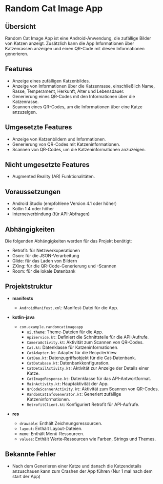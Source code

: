 # Random Cat Image App

## Übersicht

Random Cat Image App ist eine Android-Anwendung, die zufällige Bilder von Katzen anzeigt. Zusätzlich kann die App Informationen über Katzenrassen anzeigen und einen QR-Code mit diesen Informationen generieren. 

## Features

- Anzeige eines zufälligen Katzenbildes.
- Anzeige von Informationen über die Katzenrasse, einschließlich Name, Rasse, Temperament, Herkunft, Alter und Lebensdauer.
- Generierung eines QR-Codes mit den Informationen über die Katzenrasse.
- Scannen eines QR-Codes, um die Informationen über eine Katze anzuzeigen.

## Umgesetzte Features

- Anzeige von Katzenbildern und Informationen.
- Generierung von QR-Codes mit Katzeninformationen.
- Scannen von QR-Codes, um die Katzeninformationen anzuzeigen.

## Nicht umgesetzte Features

- Augmented Reality (AR) Funktionalitäten.

## Voraussetzungen

- Android Studio (empfohlene Version 4.1 oder höher)
- Kotlin 1.4 oder höher
- Internetverbindung (für API-Abfragen)

## Abhängigkeiten

Die folgenden Abhängigkeiten werden für das Projekt benötigt:

- Retrofit: für Netzwerkoperationen
- Gson: für die JSON-Verarbeitung
- Glide: für das Laden von Bildern
- ZXing: für die QR-Code-Generierung und -Scannen
- Room: für die lokale Datenbank
  
## Projektstruktur

- **manifests**
  - `AndroidManifest.xml`: Manifest-Datei für die App.

- **kotlin-java**
  - `com.example.randomcatimageapp`
    - `ui.theme`: Theme-Dateien für die App.
    - `ApiService.kt`: Definiert die Schnittstelle für die API-Aufrufe.
    - `CameraActivity.kt`: Aktivität zum Scannen von QR-Codes.
    - `Cat.kt`: Datenklasse für Katzeninformationen.
    - `CatAdapter.kt`: Adapter für die RecyclerView.
    - `CatDao.kt`: Datenzugriffsobjekt für die Cat-Datenbank.
    - `CatDatabase.kt`: Datenbankkonfiguration.
    - `CatDetailActivity.kt`: Aktivität zur Anzeige der Details einer Katze.
    - `CatImageResponse.kt`: Datenklasse für das API-Antwortformat.
    - `MainActivity.kt`: Hauptaktivität der App.
    - `QrCodeScannerActivity.kt`: Aktivität zum Scannen von QR-Codes.
    - `RandomCatInfoGenerator.kt`: Generiert zufällige Katzeninformationen.
    - `RetrofitClient.kt`: Konfiguriert Retrofit für API-Aufrufe.

- **res**
  - `drawable`: Enthält Zeichnungsressourcen.
  - `layout`: Enthält Layout-Dateien.
  - `menu`: Enthält Menü-Ressourcen.
  - `values`: Enthält Werte-Ressourcen wie Farben, Strings und Themes.
 
## Bekannte Fehler
  - Nach dem Generieren einer Katze und danach die Katzendetails anzuschauen kann zum Crashen der App führen (Nur 1 mal nach dem start der App)
